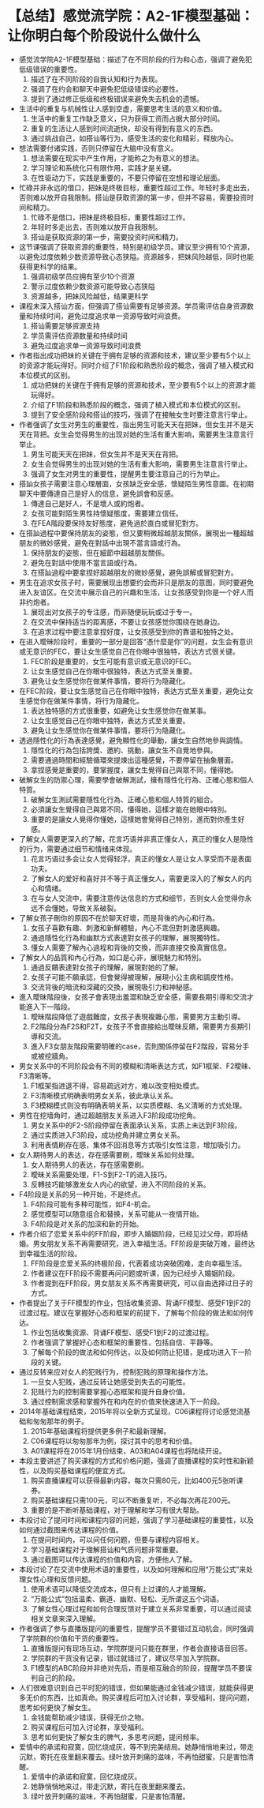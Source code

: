 # 【总结】感觉流学院：A2-1F模型基础：让你明白每个阶段说什么做什么

-   感觉流学院A2-1F模型基础：描述了在不同阶段的行为和心态，强调了避免犯低级错误的重要性。
    1.  描述了在不同阶段的自我认知和行为表现。
    2.  强调了在约会和聊天中避免犯低级错误的必要性。
    3.  提到了通过修正低级和终极错误来避免失去机会的遗憾。
-   生活中的重复与机械性让人感到空虚，需要思考生活的意义和价值。
    1.  生活中的重复工作缺乏意义，只为获得工资而占据大部分时间。
    2.  重复的生活让人感到时间流逝快，却没有得到有意义的东西。
    3.  通过挑战自己，如搭讪等行为，感受生活的变化和精彩，释放内心。
-   想法需要付诸实践，否则只停留在大脑中没有意义。
    1.  想法需要在现实中产生作用，才能称之为有意义的想法。
    2.  学习理论和系统化只有限作用，实践才是关键。
    3.  在性驱动力下，实践是重要的，不要只停留在空想和理论层面。
-   忙碌并非永远的借口，把妹是终极目标，重要性超过工作。年轻时多走出去，否则难以放开自我限制。搭讪是获取资源的第一步，但并不容易，需要投资时间和精力。
    1.  忙碌不是借口，把妹是终极目标，重要性超过工作。
    2.  年轻时多走出去，否则难以放开自我限制。
    3.  搭讪是获取资源的第一步，需要投资时间和精力。
-   这节课强调了获取资源的重要性，特别是初级学员。建议至少拥有10个资源，以避免过度依赖少数资源导致心态狭隘。资源越多，把妹风险越低，同时也能获得更科学的结果。
    1.  强调初级学员应拥有至少10个资源
    2.  警示过度依赖少数资源可能导致心态狭隘
    3.  资源越多，把妹风险越低，结果更科学
-   课程未深入搭讪方面，但强调了搭讪需要有足够资源。学员需评估自身资源数量和持续时间，避免过度追求单一资源导致时间浪费。
    1.  搭讪需要足够资源支持
    2.  学员需评估资源数量和持续时间
    3.  避免过度追求单一资源导致时间浪费
-   作者指出成功把妹的关键在于拥有足够的资源和技术，建议至少要有5个以上的资源才能玩得好。同时介绍了F1阶段和熟悉阶段的概念，强调了植入模式和本位模式的区别。
    1.  成功把妹的关键在于拥有足够的资源和技术，至少要有5个以上的资源才能玩得好。
    2.  介绍了F1阶段和熟悉阶段的概念，强调了植入模式和本位模式的区别。
    3.  提到了安全感阶段和搭讪的技巧，强调了在接触女生时要注意言行举止。
-   作者强调了女生对男生的重要性，指出男生可能天天在把妹，但女生并不是天天在背把。女生会觉得男生的出现对她的生活有重大影响，需要男生注意言行举止。
    1.  男生可能天天在把妹，但女生并不是天天在背把。
    2.  女生会觉得男生的出现对她的生活有重大影响，需要男生注意言行举止。
    3.  强调了女生对男生的重要性，提醒男生要注意自己的行为举止。
-   搭訕女孩子需要注意心理層面，女孩缺乏安全感，懷疑陌生男性意圖。在初期聊天中要傳達自己是好人的信息，避免誤會和反感。
    1.  傳達自己是好人，不是壞人或約炮者。
    2.  女孩可能對陌生男性持懷疑態度，需要建立信任。
    3.  在FEA階段要保持友好態度，避免過於直白或冒犯對方。
-   在搭訕過程中要保持朋友的姿態，但又要稍微超越朋友關係，展現出一種超越朋友的微妙感覺，避免在對話中出現不當言語或行為。
    1.  保持朋友的姿態，但在細節中超越朋友關係。
    2.  避免在對話中使用不當言語或行為。
    3.  在搭訕過程中要拿捏好超越朋友的微妙感覺，避免誤解或冒犯對方。
-   男生在追求女孩子时，需要展现出想要约会而非只是朋友的意图，同时要避免进入友谊区。在交流中展示自己的兴趣和生活，让女孩感受到你是一个好人而非约炮者。
    1.  展现出对女孩子的专注感，而非随便玩玩或过于专一。
    2.  在交流中保持适当的距离感，不要让女孩感觉你围绕在她身边。
    3.  在追求过程中要注意拿捏好度，让女孩感受到你的靠谱和独特之处。
-   在进入曖昧阶段时，重要的一部分是回答“憑什麼是你”的问题，女生会有意识或无意识的FEC，要让女生感觉自己在你眼中很独特，表达方式很关键。
    1.  FEC阶段是重要的，女生可能有意识或无意识的FEC。
    2.  让女生感觉自己在你眼中很独特，表达方式至关重要。
    3.  避免让女生感觉你在做某件事情，要将行为隐藏化。
-   在FEC阶段，要让女生感觉自己在你眼中独特，表达方式至关重要，避免让女生感觉你在做某件事情，将行为隐藏化。
    1.  表达独特感的方式很重要，如避免让女生感觉你在做某事。
    2.  让女生感觉自己在你眼中独特，表达方式至关重要。
    3.  避免让女生感觉你在做某件事情，要将行为隐藏化。
-   透過隱性化的行為表達感覺，避免顯性化的舉動，讓女生自然地參與調情。
    1.  隱性化的行為包括誇獎、邀約、挑動，讓女生不自覺地參與。
    2.  需要通過時間和經驗循環來提煉出這種感覺，不要停留在抽象層面。
    3.  拿捏感覺是重要的，要掌握度，讓女生覺得自己與眾不同，懂得她。
-   破解女生的防禦心理，需要學會破解測試，擁有隱性化行為、正確心態和個人特質。
    1.  破解女生測試需要隱性化行為、正確心態和個人特質的組合。
    2.  必須讓女生覺得自己與眾不同，懂得她，這樣才能在她眼中特別。
    3.  重要的是讓女人覺得你懂她，這樣她會覺得自己特別，進而對你產生好感。
-   了解女人需要更深入的了解，花言巧语并非真正懂女人，真正的懂女人是隐性的行为，需要通过细节和情绪来体现。
    1.  花言巧语过多会让女人觉得轻浮，真正的懂女人是让女人享受而不是表面功夫。
    2.  了解女人的爱好和喜好并不等于真正懂女人，需要更深入的了解女人的内心和情绪。
    3.  在与女人交流中，需要注意传达信息的方式和细节，否则女人会觉得你永远不会懂她，导致关系破裂。
-   了解女孩子刪你的原因不在於聊天好壞，而是背後的內心和行為。
    1.  女孩子喜歡有趣、刺激和新鮮體驗，內心不乖但對刺激感興趣。
    2.  通過隱性化行為和幽默方式表達對女孩子的理解，展現獨特性。
    3.  懂女人需要了解內心過程和背後的交換，而非直接交換真實信息。
-   了解女人的品質和內心行為，如口是心非，展現魅力和特別。
    1.  通過反饋表達對女孩子的理解，展現對她的了解。
    2.  女孩子可能不願承認，但會覺得被理解，展現小公主病和調皮性格。
    3.  交流背後的暗流和深藏的交換，展現吸引力和神秘感。
-   進入曖昧階段後，女孩子會表現出羞澀和缺乏安全感，需要長期引導和交流才能進入下一階段。
    1.  曖昧階段降低了遊戲難度，女孩子表現複雜心態，需要男方主動引導。
    2.  F2階段分為F2S和F2T，女孩子不會直接給出曖昧反饋，需要男方長期引導和交流。
    3.  進入F3女朋友階段需要明確的case，否則關係停留在F2階段，容易分手或被挖牆角。
-   男女关系中的不同阶段会有不同的模糊和清晰表达方式，如F1框架、F2曖昧、F3清晰等。
    1.  F1框架指进退不得，容易疏远对方，难以改变相处模式。
    2.  F3清晰模式明确表明男女关系，彼此承认关系。
    3.  F3模糊模式则没有明确表明关系，以实质模糊、名义清晰的方式处理。
-   男性在挖墙角时，通过超越朋友关系进入F3阶段成功挖角。
    1.  男女关系中的F2-S阶段停留在表面承认关系，实质上未达到F3阶段。
    2.  通过实质进入F3阶段，成功挖角并建立男女关系。
    3.  利用表情刷存在感，集体不回消息等方式吸引女性注意，增加吸引力。
-   女人期待男人的表达，存在感需要刷，曖昧关系如何处理。
    1.  女人期待男人的表达，存在感需要刷。
    2.  曖昧关系需要处理，F1-S到F2-T的进入技巧。
    3.  反轉技巧能够激发女人内心的欲望，进入不同阶段的关系。
-   F4阶段是关系的另一种开始，不是终点。
    1.  F4阶段可能有多种可能性，如F4-机会。
    2.  感觉模型可以随意组合和替换，关系可能从一夜情开始。
    3.  F4阶段是对关系的加深和新的开始。
-   作者介绍了恋爱关系中的FF阶段，即步入婚姻阶段，已经见过父母，即将结婚。男女朋友关系不再需要研究，进入幸福生活。FF阶段是突破万难，最终达到幸福生活的阶段。
    1.  FF阶段是恋爱关系的终极阶段，代表着成功突破困难，走向幸福生活。
    2.  作者建议在FF阶段不需要再问问题或听课，因为已经步入婚姻阶段。
    3.  作者提到在FF阶段，男女朋友关系不再需要研究，可以自由选择过日子的方式。
-   作者提出了关于FF模型的作业，包括收集资源、背诵FF模型、感受F1到F2的过渡过程。建议在掌握好心态和框架的前提下，了解每个阶段的做法和如何传达。
    1.  作业包括收集资源、背诵FF模型、感受F1到F2的过渡过程。
    2.  作者强调了掌握好心态和框架的重要性，包括自信、平静等。
    3.  了解每个阶段的做法和如何传达，以及如何防止犯错，是成功进入下一阶段的关键。
-   通过反转来应对女人的犯贱行为，控制犯贱的原理和操作方法。
    1.  一旦女人犯贱，通过反转让她感受到失去的可能性。
    2.  犯贱行为的控制需要掌握心态框架和提升自身价值。
    3.  通过控制需求感和掌握外在和内在的价值来快速进入下一阶段。
-   2014年基础课程结束，2015年将以全新方式呈现，C06课程将讨论感觉流基础和匆匆那年的例子。
    1.  2015年基础课程将提供更多例子和最新理解。
    2.  C06课程将以匆匆那年为例，探讨其中的思考和价值。
    3.  A01课程将在2015年1月份结束，A03和A04课程也将陆续开设。
-   本段主要讲述了购买课程的方式和价格问题，强调了直播课程的实时性和新颖性，以及购买基础课程的便宜方式。
    1.  购买直播课程可以获得最新内容，每次只需80元，比如400元5张听课券。
    2.  购买基础课程只需100元，可以不断重复听，不必每次再花200元。
    3.  重要的是不断听基础课程，对于理解和学习有很大帮助。
-   本段讨论了提问时间和课程内容的问题，强调了学习基础课程的重要性，以及如何通过截图来传达课程的价值。
    1.  在提问时间内，可以问任何问题，但要与课程内容相关。
    2.  学习基础课程对于理解搭讪和气质问题非常重要。
    3.  通过截图可以传达课程的价值和内容，方便他人了解。
-   本段讨论了在交流中使用术语的重要性，以及如何理解和应用“万能公式”来处理女性心理和反馈问题。
    1.  使用术语可以降低交流成本，但只有上过课的人才能理解。
    2.  “万能公式”包括温柔、霸道、幽默、轻松、无所谓这五个词语。
    3.  了解女性心理过程和如何合理反馈对于建立关系非常重要，可以通过阅读相关文章来深入理解。
-   作者强调了参与直播版提问的重要性，提醒学员不要错过互动机会，同时强调了学院群的价值和干货的重要性。
    1.  直播版提问有现场互动，学院群提问只能在群里，作者会直接语音回答。
    2.  学院群的干货没有记录，错过就错过了，建议尽早加入学院群。
    3.  F1模型的ABC阶段并非绝对先后，而是相互融合的阶段，提醒学员不要误判自己的阶段。
-   人们很难意识到自己平时犯的错误，但如果能通过金钱减少错误，就能获得更多无价的东西，比如真命。购买课程后可加入讨论群，享受福利，提问问题，思考如何更快了解女生。
    1.  金钱能帮助减少错误，获得无价之物。
    2.  购买课程后可加入讨论群，享受福利。
    3.  思考如何更快了解女生的脾气，多思考问题，提问频率。
-   爱情中的承诺和寂寞，回忆烧成灰，等不到完美结局。她静悄悄地来过，带走沉默，寄托在夜里翻来覆去。绿叶放开刺痛的滋味，不再怕甜蜜，只是害怕清醒。
    1.  爱情中的承诺和寂寞，回忆烧成灰。
    2.  她静悄悄地来过，带走沉默，寄托在夜里翻来覆去。
    3.  绿叶放开刺痛的滋味，不再怕甜蜜，只是害怕清醒。